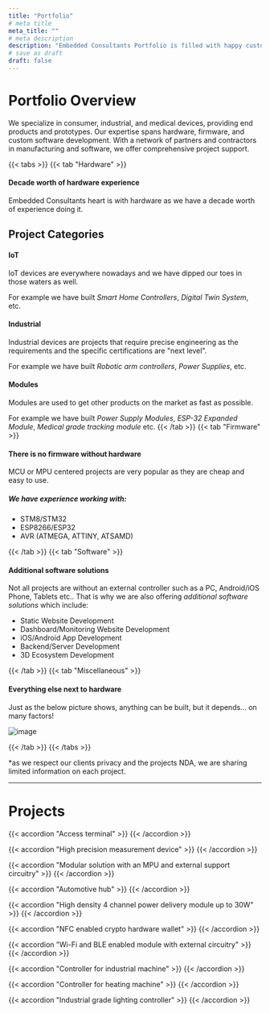 ```yaml
---
title: "Portfolio"
# meta title
meta_title: ""
# meta description
description: "Embedded Consultants Portfolio is filled with happy customers with astonoshing results with projects!"
# save as draft
draft: false
---
```


# Portfolio Overview

We specialize in consumer, industrial, and medical devices, providing end products and prototypes. Our expertise spans hardware, firmware, and custom software development. With a network of partners and contractors in manufacturing and software, we offer comprehensive project support.

{{< tabs >}}
{{< tab "Hardware" >}}

#### Decade worth of hardware experience

Embedded Consultants heart is with hardware as we have a decade worth of experience doing it.

## Project Categories
#### IoT
IoT devices are everywhere nowadays and we have dipped our toes in those waters as well. 

For example we have built *Smart Home Controllers*, *Digital Twin System*, etc.
#### Industrial
Industrial devices are projects that require precise engineering as the requirements and the specific certifications are "next level". 

For example we have built *Robotic arm controllers*, *Power Supplies*, etc.
#### Modules 
Modules are used to get other products on the market as fast as possible. 

For example we have built *Power Supply Modules*, *ESP-32 Expanded Module*, *Medical grade tracking module* etc.
{{< /tab >}}
{{< tab "Firmware" >}}

#### There is no firmware without hardware

MCU or MPU centered projects are very popular as they are cheap and easy to use. 

##### We have experience working with:
- STM8/STM32
- ESP8266/ESP32
- AVR (ATMEGA, ATTINY, ATSAMD)

{{< /tab >}}
{{< tab "Software" >}}

#### Additional software solutions

Not all projects are without an external controller such as a PC, Android/iOS Phone, Tablets etc.. That is why we are also offering *additional software solutions* which include:

- Static Website Development
- Dashboard/Monitoring Website Development
- iOS/Android App Development
- Backend/Server Development
- 3D Ecosystem Development

{{< /tab >}}
{{< tab "Miscellaneous" >}}

#### Everything else next to hardware
Just as the below picture shows, anything can be built, but it depends... on many factors!

![image](https://media.licdn.com/dms/image/C5612AQE8OW_lKZt7xg/article-cover_image-shrink_720_1280/0/1532285055837?e=2147483647&v=beta&t=JhPb9U_TgNRzu_UtQ5ZDv4IAHxxADf_vdmSy9nDrFpE)

{{< /tab >}}
{{< /tabs >}}

*as we respect our clients privacy and the projects NDA, we are sharing limited information on each project. 

<hr>

# Projects

{{< accordion "Access terminal" >}}
{{< /accordion >}}

{{< accordion "High precision measurement device" >}}
{{< /accordion >}}

{{< accordion "Modular solution with an MPU and external support circuitry" >}}
{{< /accordion >}}

{{< accordion "Automotive hub" >}}
{{< /accordion >}}

{{< accordion "High density 4 channel power delivery module up to 30W" >}}
{{< /accordion >}}

{{< accordion "NFC enabled crypto hardware wallet" >}}
{{< /accordion >}}

{{< accordion "Wi-Fi and BLE enabled module with external circuitry" >}}
{{< /accordion >}}

{{< accordion "Controller for industrial machine" >}}
{{< /accordion >}}

{{< accordion "Controller for heating machine" >}}
{{< /accordion >}}

{{< accordion "Industrial grade lighting controller" >}}
{{< /accordion >}}


